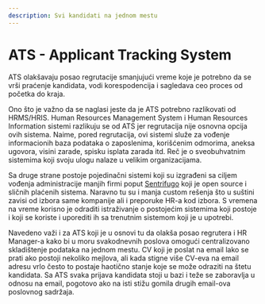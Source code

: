 ```yaml
---
description: Svi kandidati na jednom mestu
---
```


# ATS - Applicant Tracking System

ATS olakšavaju posao regrutacije smanjujući vreme koje je potrebno da se vrši praćenje kandidata, vodi korespodencija i sagledava ceo proces od početka do kraja. 

Ono što je važno da se naglasi jeste da je ATS potrebno razlikovati od HRMS/HRIS. Human Resources Management System i Human Resources Information sistemi razlikuju se od ATS jer regrutacija nije osnovna opcija ovih sistema. Naime, pored regrutacija, ovi sistemi služe za vođenje informacionih baza podataka o zaposlenima, korišćenim odmorima, aneksa ugovora, visini zarade, spisku isplata zarada itd. Reč je o sveobuhvatnim sistemima koji svoju ulogu nalaze u velikim organizacijama. 

Sa druge strane postoje pojedinačni sistemi koji su izgrađeni sa ciljem vođenja administracije manjih firmi poput [Sentrifugo](http://www.sentrifugo.com/) koji je open source  i sličnih plaćenih sistema. Naravno tu su i manja custom rešenja što u suštini zavisi od izbora same kompanije ali i preporuke HR-a kod izbora. S vremena na vreme korisno je odraditi istraživanje o postojećim sistemima koji postoje i koji se koriste i uporediti ih sa trenutnim sistemom koji je u upotrebi. 

Navedeno važi i za ATS koji je u osnovi tu da olakša posao regrutera i HR Manager-a kako bi u moru svakodnevnih poslova omogući centralizovano skladištenje podataka na jednom mestu. CV koji je poslat na email lako se prati ako postoji nekoliko mejlova, ali kada stigne više CV-eva na email adresu vrlo često to postaje haotično stanje koje se može odraziti na štetu kandidata. Sa ATS svaka prijava kandidata stoji u bazi i teže se zaboravlja u odnosu na email, pogotovo ako na isti stižu gomila drugih email-ova poslovnog sadržaja. 

